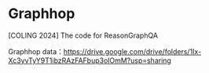 # Graphhop
[COLING 2024] The code for ReasonGraphQA


Graphhop data：https://drive.google.com/drive/folders/1Ix-Xc3yvTyY9T1ibzRAzFAFbup3olOmM?usp=sharing

